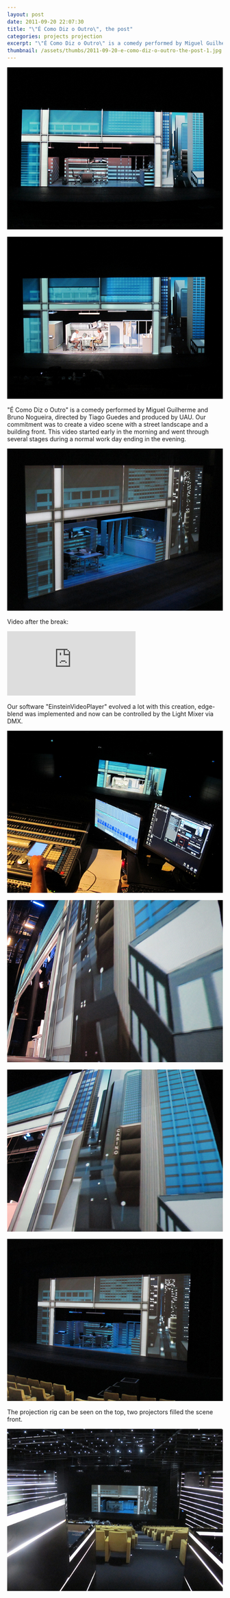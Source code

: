 ```yaml
---
layout: post
date: 2011-09-20 22:07:30
title: "\"É Como Diz o Outro\", the post"
categories: projects projection
excerpt: "\"É Como Diz o Outro\" is a comedy performed by Miguel Guilherme and Bruno Nogueira, directed by Tiago Guedes and produced by UAU. Our commitment was to create a video scene with a street landscape and a building front. This video started early in the morning and went through several stages during a normal work day ending in the evening."
thumbnail: /assets/thumbs/2011-09-20-e-como-diz-o-outro-the-post-1.jpg
---
```


<a title="É Como Diz o Outro by guibot, on Flickr" href="http://www.flickr.com/photos/guibot/6165922810/"><img class="postimage" alt="É Como Diz o Outro" src="/assets/images/2011-09-20-e-como-diz-o-outro-the-post-1.jpg"/></a>

<a title="É Como Diz o Outro by guibot, on Flickr" href="http://www.flickr.com/photos/guibot/6165389719/"><img class="postimage" alt="É Como Diz o Outro" src="/assets/images/2011-09-20-e-como-diz-o-outro-the-post-2.jpg"/></a>

"É Como Diz o Outro" is a comedy performed by Miguel Guilherme and Bruno Nogueira, directed by Tiago Guedes and produced by UAU. Our commitment was to create a video scene with a street landscape and a building front. This video started early in the morning and went through several stages during a normal work day ending in the evening.

<a title="É Como Diz o Outro by guibot, on Flickr" href="http://www.flickr.com/photos/guibot/6165923154/"><img class="postimage" alt="É Como Diz o Outro" src="/assets/images/2011-09-20-e-como-diz-o-outro-the-post-3.jpg"/></a>

Video after the break:

<div class="video-container"><iframe src="http://player.vimeo.com/video/29321042?title=0&amp;byline=0&amp;portrait=0&amp;autoplay=0" frameborder="0" allowfullscreen></iframe></div>


Our software "EinsteinVideoPlayer" evolved a lot with this creation, edge-blend was implemented and now can be controlled by the Light Mixer via DMX.

<a title="É Como Diz o Outro by guibot, on Flickr" href="http://www.flickr.com/photos/guibot/6165927206/"><img class="postimage" alt="É Como Diz o Outro" src="/assets/images/2011-09-20-e-como-diz-o-outro-the-post-4.jpg"/></a>

<a title="É Como Diz o Outro by guibot, on Flickr" href="http://www.flickr.com/photos/guibot/6165391915/"><img class="postimage" alt="É Como Diz o Outro" src="/assets/images/2011-09-20-e-como-diz-o-outro-the-post-5.jpg"/></a>

<a title="É Como Diz o Outro by guibot, on Flickr" href="http://www.flickr.com/photos/guibot/6165391291/"><img class="postimage" alt="É Como Diz o Outro" src="/assets/images/2011-09-20-e-como-diz-o-outro-the-post-6.jpg"/></a>

<a title="É Como Diz o Outro by guibot, on Flickr" href="http://www.flickr.com/photos/guibot/6165922564/"><img class="postimage" alt="É Como Diz o Outro" src="/assets/images/2011-09-20-e-como-diz-o-outro-the-post-7.jpg"/></a>

The projection rig can be seen on the top, two projectors filled the scene front.

<a title="IMG_3671 by guibot, on Flickr" href="http://www.flickr.com/photos/guibot/6166153080/"><img class="postimage" alt="IMG_3671" src="/assets/images/2011-09-20-e-como-diz-o-outro-the-post-8.jpg"/></a>
